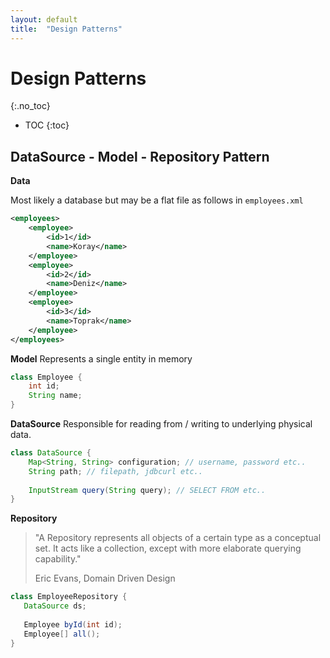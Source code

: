 ```yaml
---
layout: default
title:  "Design Patterns"
---
```


# Design Patterns
{:.no_toc}

* TOC
{:toc}

## DataSource - Model - Repository Pattern
__Data__

Most likely a database but may be a flat file as follows in `employees.xml` 
```xml
<employees>
    <employee>
        <id>1</id>
        <name>Koray</name>
    </employee>
    <employee>
        <id>2</id>
        <name>Deniz</name>
    </employee>
    <employee>
        <id>3</id>
        <name>Toprak</name>    
    </employee>
</employees>
```
__Model__
Represents a single entity in memory
```java
class Employee {
    int id;
    String name;
}
```

__DataSource__
Responsible for reading from / writing to underlying physical data.
```java
class DataSource {
    Map<String, String> configuration; // username, password etc..
    String path; // filepath, jdbcurl etc..
    
    InputStream query(String query); // SELECT FROM etc..
}
```

__Repository__
> "A Repository represents all objects of a certain type as a conceptual set. It acts like a collection, except with more elaborate querying capability."
>
> Eric Evans, Domain Driven Design

```java
class EmployeeRepository {
   DataSource ds;
   
   Employee byId(int id);
   Employee[] all(); 
}
```